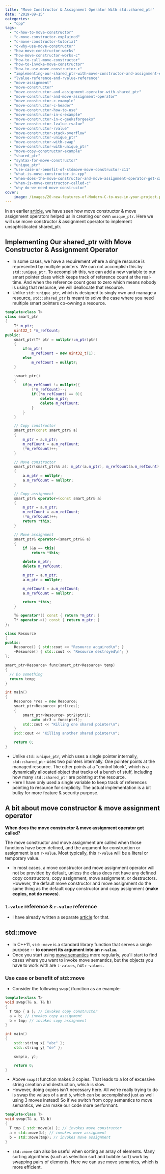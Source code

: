 ```yaml
---
title: "Move Constructor & Assignment Operator With std::shared_ptr"
date: "2019-09-15"
categories: 
  - "cpp"
tags: 
  - "c-how-to-move-constructor"
  - "c-move-constructor-explained"
  - "c-move-constructor-tutorial"
  - "c-why-use-move-constructor"
  - "how-move-constructor-works"
  - "how-move-constructor-works-c"
  - "how-to-call-move-constructor"
  - "how-to-invoke-move-constructor"
  - "how-to-use-move-constructor-c"
  - "implementing-our-shared_ptr-with-move-constructor-and-assignment-operator"
  - "lvalue-reference-and-rvalue-reference"
  - "move-assignment"
  - "move-constructor"
  - "move-constructor-and-assignment-operator-with-shared_ptr"
  - "move-constructor-and-move-assignment-operator"
  - "move-constructor-c-example"
  - "move-constructor-c-header"
  - "move-constructor-how-to-use"
  - "move-constructor-in-c-example"
  - "move-constructor-in-c-geeksforgeeks"
  - "move-constructor-lvalue-rvalue"
  - "move-constructor-rvalue"
  - "move-constructor-stack-overflow"
  - "move-constructor-unique_ptr"
  - "move-constructor-with-swap"
  - "move-constructor-with-unique_ptr"
  - "move-copy-constructor-example"
  - "shared_ptr"
  - "syntax-for-move-constructor"
  - "unique_ptr"
  - "use-case-or-benefit-of-stdmove-move-constructor-c11"
  - "what-is-move-constructor-in-cpp"
  - "when-does-the-move-constructor-and-move-assignment-operator-get-called"
  - "when-is-move-constructor-called-c"
  - "why-do-we-need-move-constructor"
cover:
    image: /images/20-new-features-of-Modern-C-to-use-in-your-project.png
---
```


In an earlier [article](/posts/understanding-unique-ptr-with-example-in-cpp11/), we have seen how move constructor & move assignment operators helped us in creating our own `unique_ptr`. Here we will use move constructor & assignment operator to implement unsophisticated shared\_ptr.

## Implementing Our shared\_ptr with Move Constructor & Assignment Operator

- In some cases, we have a requirement where a single resource is represented by multiple pointers. We can not accomplish this by `std::unique_ptr`. To accomplish this, we can add a new variable to our smart pointer class which keeps track of reference count at the real-time. And when the reference count goes to zero which means nobody is using that resource, we will deallocate that resource.
- Unlike `std::unique_ptr`, which is designed to singly own and manage a resource, `std::shared_ptr` is meant to solve the case where you need multiple smart pointers co-owning a resource.

```cpp
template<class T>
class smart_ptr
{
    T* m_ptr;
    uint32_t *m_refCount;
public:
    smart_ptr(T* ptr = nullptr):m_ptr(ptr)
    {
        if(m_ptr)
            m_refCount = new uint32_t(1);
        else
            m_refCount = nullptr;    
    }

    ~smart_ptr()
    {
        if(m_refCount != nullptr){
            (*m_refCount)--;
            if((*m_refCount) == 0){
                delete m_ptr;
                delete m_refCount;
            }
        } 
    }

    // Copy constructor
    smart_ptr(const smart_ptr& a)
    {
        m_ptr = a.m_ptr;
        m_refCount = a.m_refCount;
        (*m_refCount)++;
    }

    // Move constructor
    smart_ptr(smart_ptr&& a): m_ptr(a.m_ptr), m_refCount(a.m_refCount)
    {
        a.m_ptr = nullptr;
        a.m_refCount = nullptr;
    }

    // Copy assignment
    smart_ptr& operator=(const smart_ptr& a)
    {
        m_ptr = a.m_ptr;
        m_refCount = a.m_refCount;
        (*m_refCount)++;
        return *this;
    }

    // Move assignment
    smart_ptr& operator=(smart_ptr&& a)
    {
        if (&a == this)
            return *this;

        delete m_ptr;
        delete m_refCount;

        m_ptr = a.m_ptr;
        a.m_ptr = nullptr;

        m_refCount = a.m_refCount;
        a.m_refCount = nullptr;

        return *this;
    }

    T& operator*() const { return *m_ptr; }
    T* operator->() const { return m_ptr; }
};

class Resource
{
public:
    Resource() { std::cout << "Resource acquired\n"; }
    ~Resource() { std::cout << "Resource destroyed\n"; }
};

smart_ptr<Resource> func(smart_ptr<Resource> temp) 
{
  // Do something
  return temp;
}

int main()
{
    Resource *res = new Resource;
    smart_ptr<Resource> ptr1(res);
    {
        smart_ptr<Resource> ptr2(ptr1); 
            auto ptr3 = func(ptr1);     
        std::cout << "Killing one shared pointer\n";    
    }
    std::cout << "Killing another shared pointer\n";

    return 0;
}
```

- Unlike `std::unique_ptr`, which uses a single pointer internally, `std::shared_ptr` uses two pointers internally. One pointer points at the managed resource. The other points at a "control block", which is a dynamically allocated object that tracks of a bunch of stuff, including how many `std::shared_ptr` are pointing at the resource.
- Here I have only used a single variable to keep track of references pointing to resource for simplicity. The actual implementation is a bit bulky for more feature & security purpose.

## A bit about move constructor & move assignment operator

**When does the move constructor & move assignment operator get called?**

The move constructor and move assignment are called when those functions have been defined, and the argument for construction or assignment is an `r-value`. Most typically, this `r-value` will be a literal or temporary value.

- In most cases, a move constructor and move assignment operator will not be provided by default, unless the class does not have any defined copy constructors, copy assignment, move assignment, or destructors. However, the default move constructor and move assignment do the same thing as the default copy constructor and copy assignment (**make copies, not do moves**).

### `l-value` reference & `r-value` reference

- I have already written a separate [article](/posts/lvalue-rvalue-and-their-references-with-example-in-cpp/) for that.

## std::move

- In C++11, `std::move` is a standard library function that serves a single purpose -- **to convert its argument into an `r-value`**.
- Once you start using [move semantics](https://stackoverflow.com/questions/3106110/what-is-move-semantics) more regularly, you'll start to find cases where you want to invoke move semantics, but the objects you have to work with are `l-values`, not `r-values`.

### Use case or benefit of std::move

- Consider the following `swap()`function as an example:

```cpp
template<class T>
void swap(T& a, T& b) 
{ 
  T tmp { a }; // invokes copy constructor
  a = b; // invokes copy assignment
  b = tmp; // invokes copy assignment
}

int main()
{
    std::string x{ "abc" };
    std::string y{ "de" };

    swap(x, y);

    return 0;
}
```

- Above `swap()`function makes 3 copies. That leads to a lot of excessive string creation and destruction, which is slow.
- However, doing copies isn't necessary here. All we're really trying to do is swap the values of `a` and `b`, which can be accomplished just as well using 3 moves instead! So if we switch from copy semantics to move semantics, we can make our code more performant.

```cpp
template<class T>
void swap(T& a, T& b) 
{ 
  T tmp { std::move(a) }; // invokes move constructor
  a = std::move(b); // invokes move assignment
  b = std::move(tmp); // invokes move assignment
}
```

- `std::move` can also be useful when sorting an array of elements. Many sorting algorithms (such as selection sort and bubble sort) work by swapping pairs of elements. Here we can use move semantics, which is more efficient.
